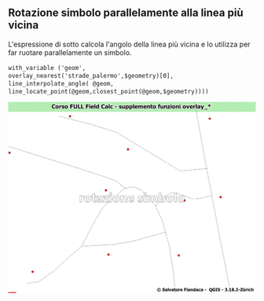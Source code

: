 ## Rotazione simbolo parallelamente alla linea più vicina

L'espressione di sotto calcola l'angolo della linea più vicina e lo utilizza per far ruotare parallelamente un simbolo.

```
with_variable ('geom',
overlay_nearest('strade_palermo',$geometry)[0],
line_interpolate_angle( @geom,
line_locate_point(@geom,closest_point(@geom,$geometry))))
```

![](../img/esempi/rotazione_simbolo/rotazione_simbolo.gif)
